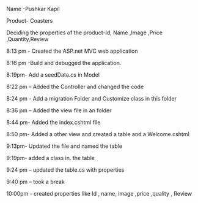 Name -Pushkar Kapil

Product- Coasters 

Deciding the properties of the product-Id, Name ,Image ,Price ,Quantity,Review



8:13 pm - Created the ASP.net MVC web application

8:16 pm -Build and debugged the application.

8:19pm- Add a seedData.cs in Model 

8:22 pm – Added the Controller and changed the code 

8:24 pm  - Add a migration Folder  and Customize class in this folder

8:36 pm – Added the view file in an folder  

8:44 pm- Added the index.cshtml  file 

8:50 pm- Added a other view and created a table and a Welcome.cshtml

9:13pm- Updated the file and named the table 

9:19pm- added a class in. the table 

9:24 pm – updated the table.cs with properties 

9:40 pm – took a break

10:00pm - created properties like Id , name, image ,price ,quality , Review



 
